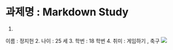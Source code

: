 # 과제명 : Markdown Study
1.
이름 : 정지헌
2.
나이 : 25 세
3.
학번 : 18 학번
4.
취미 : 게임하기 , 축구
![](https://images.france.fr/zeaejvyq9bhj/1ghnNml14x9ld9ArjWOnzd/cd079f569a881dc12d682b262c6a4544/___master1305__GettyImages.jpg?w=1120&h=490&q=70&fm=webp&fit=fill)
